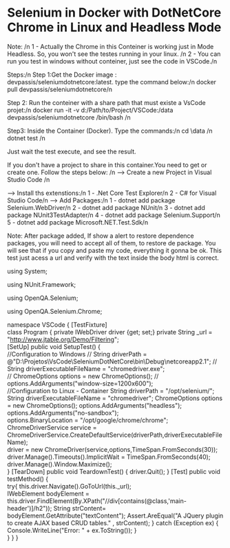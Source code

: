 # Selenium in Docker with DotNetCore Chrome in Linux and Headless Mode

Note: /n
1 - Actually the Chrome in this Conteiner is working just in Mode Headless. So, you won't see the testes running in your linux. /n
2 - You can run you test in windows without conteiner, just see the code in VSCode./n

Steps:/n
Step 1:Get the Docker image : devpassis/seleniumdotnetcore:latest. type the command below:/n
docker pull devpassis/seleniumdotnetcore/n

Step 2: Run the conteiner with a share path that must existe a VsCode projet:/n
docker run -it -v d:/Path/to/Project/VSCode:/data devpassis/seleniumdotnetcore /bin/bash /n

Step3: Inside the Container (Docker). Type the commands:/n
cd \data /n
dotnet test /n

Just wait the test execute, and see the result.

If you don't have a project to share  in this container.You need to get or create one. Follow the steps below: /n
--> Create a new Project in Visual Studio Code /n

--> Install ths extenstions:/n
	1 - .Net Core Test Explorer/n
	2 - C# for Visual Studio Code/n
--> Add Packages:/n
	1 - dotnet add package Selenium.WebDriver/n
	2 - dotnet add package NUnit/n
	3 - dotnet add package NUnit3TestAdapter/n
	4 - dotnet add package Selenium.Support/n
	5 - dotnet add package Microsoft.NET.Test.Sdk/n

Note: After package added, If show a alert to restore dependence packages, you will need to accept all of them, to restore de package. You will see that if you copy and paste my code, everything it gonna be ok. This test just acess a url and verify with the text inside the body html is correct. 

using System;

using NUnit.Framework;

using OpenQA.Selenium;

using OpenQA.Selenium.Chrome;

namespace VSCode { 
    [TestFixture]     
    class Program {
         private IWebDriver driver {get; set;}
         private String _url = "http://www.jtable.org/Demo/Filtering";         
    [SetUp]
    public void SetupTest()
    {                   
        //Configuration to Windows
        //  String driverPath = @"D:\Projetos\VsCode\SeleniumDotNetCore\bin\Debug\netcoreapp2.1";
        //  String driverExecutableFileName = "chromedriver.exe";         
        //  ChromeOptions options = new ChromeOptions();
        //  options.AddArguments("window-size=1200x600");      
        //Configuration to Linux - Container
        String driverPath = "/opt/selenium/";        
        String driverExecutableFileName = "chromedriver";
        ChromeOptions options = new ChromeOptions();
        options.AddArguments("headless");
        options.AddArguments("no-sandbox");        
        options.BinaryLocation = "/opt/google/chrome/chrome";            
        ChromeDriverService service = ChromeDriverService.CreateDefaultService(driverPath,driverExecutableFileName);         
        driver = new ChromeDriver(service,options,TimeSpan.FromSeconds(30));
        driver.Manage().Timeouts().ImplicitWait = TimeSpan.FromSeconds(40);
        driver.Manage().Window.Maximize();                        
    }
    [TearDown]
    public void TeardownTest()
    {
        driver.Quit();
    }
    [Test]
    public void testMethod()
    {   
        try{
            this.driver.Navigate().GoToUrl(this._url);                                              
            IWebElement bodyElement = this.driver.FindElement(By.XPath("//div[contains(@class,'main-header')]/h2"));
            String strContent= bodyElement.GetAttribute("textContent");
            Assert.AreEqual("A JQuery plugin to create AJAX based CRUD tables." , strContent);
        }
        catch (Exception ex)
        {
            Console.WriteLine("Error: " + ex.ToString());
        }        
    }
}
}
